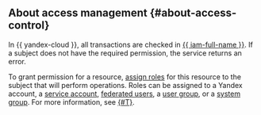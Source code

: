 ## About access management {#about-access-control}

In {{ yandex-cloud }}, all transactions are checked in [{{ iam-full-name }}](../../iam/). If a subject does not have the required permission, the service returns an error.


To grant permission for a resource, [assign roles](../../iam/operations/roles/grant.md) for this resource to the subject that will perform operations. Roles can be assigned to a Yandex account, a [service account](../../iam/concepts/users/service-accounts.md), [federated users](../../iam/concepts/federations.md), a [user group](../../organization/operations/manage-groups.md), or a [system group](../../iam/concepts/access-control/system-group.md). For more information, see [{#T}](../../iam/concepts/access-control/index.md).
